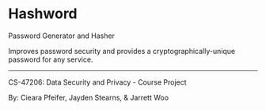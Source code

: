 # Hashword
Password Generator and Hasher

Improves password security and provides a cryptographically-unique password for any service.
_____
CS-47206: Data Security and Privacy - Course Project

By: Cieara Pfeifer, Jayden Stearns, & Jarrett Woo
